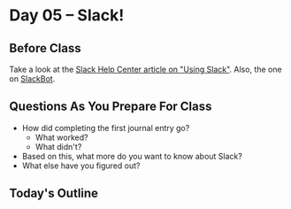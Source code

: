 # Day 05 – Slack!

## Before Class

Take a look at the [Slack Help Center article on "Using Slack"](https://get.slack.help/hc/en-us/categories/200111606-Using-Slack). Also, the one on [SlackBot](https://get.slack.help/hc/en-us/articles/202026038-Slackbot-personal-assistant-and-helpful-bot-).

## Questions As You Prepare For Class

* How did completing the first journal entry go?
	* What worked?
	* What didn't?
* Based on this, what more do you want to know about Slack?
* What else have you figured out?

## Today's Outline